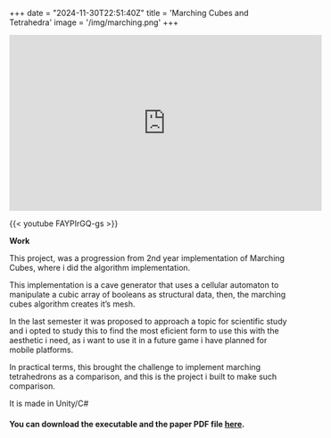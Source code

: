 +++
date = "2024-11-30T22:51:40Z"
title = 'Marching Cubes and Tetrahedra'
image = '/img/marching.png'
+++


<iframe width="560" height="315" src="https://youtu.be/FAYPIrGQ-gs" frameborder="0" allowfullscreen></iframe>

{{< youtube FAYPIrGQ-gs >}}


**Work**

This project, was a progression from 2nd year implementation of Marching Cubes, where i did the algorithm implementation.

This implementation is a cave generator that uses a cellular automaton to manipulate a cubic array of booleans as structural data, then, the marching cubes algorithm creates it’s mesh.

In the last semester it was proposed to approach a topic for scientific study and i opted to study this to find the most eficient form to use this with the aesthetic i need, as i want to use it in a future game i have planned for mobile platforms.

In practical terms, this brought the challenge to implement marching tetrahedrons as a comparison, and this is the project i built to make such comparison.

It is made in Unity/C#

#### You can download the executable and the paper PDF file [here](https://github.com/Betadino/mtfinal).